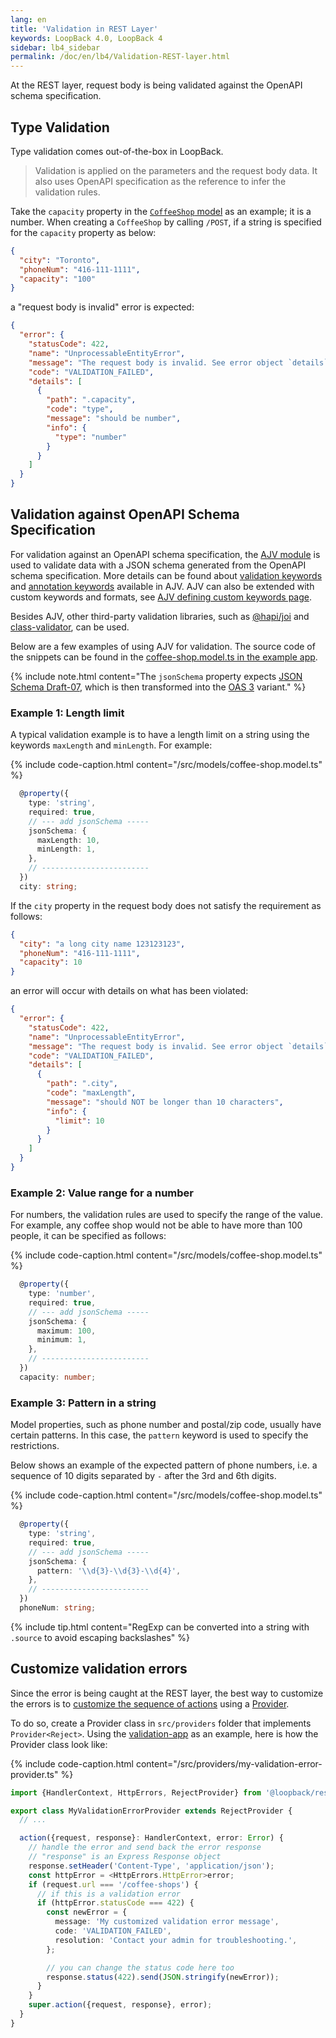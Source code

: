 ```yaml
---
lang: en
title: 'Validation in REST Layer'
keywords: LoopBack 4.0, LoopBack 4
sidebar: lb4_sidebar
permalink: /doc/en/lb4/Validation-REST-layer.html
---
```


At the REST layer, request body is being validated against the OpenAPI schema
specification.

## Type Validation

Type validation comes out-of-the-box in LoopBack.

> Validation is applied on the parameters and the request body data. It also
> uses OpenAPI specification as the reference to infer the validation rules.

Take the `capacity` property in the [`CoffeeShop` model](Validation.md) as an
example; it is a number. When creating a `CoffeeShop` by calling `/POST`, if a
string is specified for the `capacity` property as below:

```json
{
  "city": "Toronto",
  "phoneNum": "416-111-1111",
  "capacity": "100"
}
```

a "request body is invalid" error is expected:

```json
{
  "error": {
    "statusCode": 422,
    "name": "UnprocessableEntityError",
    "message": "The request body is invalid. See error object `details` property for more info.",
    "code": "VALIDATION_FAILED",
    "details": [
      {
        "path": ".capacity",
        "code": "type",
        "message": "should be number",
        "info": {
          "type": "number"
        }
      }
    ]
  }
}
```

## Validation against OpenAPI Schema Specification

For validation against an OpenAPI schema specification, the
[AJV module](https://github.com/epoberezkin/ajv) is used to validate data with a
JSON schema generated from the OpenAPI schema specification. More details can be
found about
[validation keywords](https://github.com/epoberezkin/ajv#validation-keywords)
and
[annotation keywords](https://github.com/epoberezkin/ajv#annotation-keywords)
available in AJV. AJV can also be extended with custom keywords and formats, see
[AJV defining custom keywords page](https://ajv.js.org/custom.html).

Besides AJV, other third-party validation libraries, such as
[@hapi/joi](https://github.com/hapijs/joi) and
[class-validator](https://github.com/typestack/class-validator), can be used.

Below are a few examples of using AJV for validation. The source code of the
snippets can be found in the
[coffee-shop.model.ts in the example app](https://github.com/strongloop/loopback-next/blob/master/examples/validation-app/src/models/coffee-shop.model.ts).

{% include note.html content="The `jsonSchema` property expects [JSON Schema Draft-07](http://json-schema.org/draft/2019-09/json-schema-validation.html), which is then transformed into the [OAS 3](https://github.com/OAI/OpenAPI-Specification/blob/master/versions/3.0.0.md) variant." %}

### Example 1: Length limit

A typical validation example is to have a length limit on a string using the
keywords `maxLength` and `minLength`. For example:

{% include code-caption.html content="/src/models/coffee-shop.model.ts" %}

```ts
  @property({
    type: 'string',
    required: true,
    // --- add jsonSchema -----
    jsonSchema: {
      maxLength: 10,
      minLength: 1,
    },
    // ------------------------
  })
  city: string;
```

If the `city` property in the request body does not satisfy the requirement as
follows:

```json
{
  "city": "a long city name 123123123",
  "phoneNum": "416-111-1111",
  "capacity": 10
}
```

an error will occur with details on what has been violated:

```json
{
  "error": {
    "statusCode": 422,
    "name": "UnprocessableEntityError",
    "message": "The request body is invalid. See error object `details` property for more info.",
    "code": "VALIDATION_FAILED",
    "details": [
      {
        "path": ".city",
        "code": "maxLength",
        "message": "should NOT be longer than 10 characters",
        "info": {
          "limit": 10
        }
      }
    ]
  }
}
```

### Example 2: Value range for a number

For numbers, the validation rules are used to specify the range of the value.
For example, any coffee shop would not be able to have more than 100 people, it
can be specified as follows:

{% include code-caption.html content="/src/models/coffee-shop.model.ts" %}

```ts
  @property({
    type: 'number',
    required: true,
    // --- add jsonSchema -----
    jsonSchema: {
      maximum: 100,
      minimum: 1,
    },
    // ------------------------
  })
  capacity: number;
```

### Example 3: Pattern in a string

Model properties, such as phone number and postal/zip code, usually have certain
patterns. In this case, the `pattern` keyword is used to specify the
restrictions.

Below shows an example of the expected pattern of phone numbers, i.e. a sequence
of 10 digits separated by `-` after the 3rd and 6th digits.

{% include code-caption.html content="/src/models/coffee-shop.model.ts" %}

```ts
  @property({
    type: 'string',
    required: true,
    // --- add jsonSchema -----
    jsonSchema: {
      pattern: '\\d{3}-\\d{3}-\\d{4}',
    },
    // ------------------------
  })
  phoneNum: string;
```

{% include tip.html content="RegExp can be converted into a string with `.source` to avoid escaping backslashes" %}

## Customize validation errors

Since the error is being caught at the REST layer, the best way to customize the
errors is to
[customize the sequence of actions](https://loopback.io/doc/en/lb4/Sequence.html#customizing-sequence-actions)
using a
[Provider](https://loopback.io/doc/en/lb4/apidocs.context.provider.html).

To do so, create a Provider class in `src/providers` folder that implements
`Provider<Reject>`. Using the
[validation-app](https://github.com/strongloop/loopback-next/tree/master/examples/validation-app)
as an example, here is how the Provider class look like:

{% include code-caption.html content="/src/providers/my-validation-error-provider.ts" %}

```ts
import {HandlerContext, HttpErrors, RejectProvider} from '@loopback/rest';

export class MyValidationErrorProvider extends RejectProvider {
  // ...

  action({request, response}: HandlerContext, error: Error) {
    // handle the error and send back the error response
    // "response" is an Express Response object
    response.setHeader('Content-Type', 'application/json');
    const httpError = <HttpErrors.HttpError>error;
    if (request.url === '/coffee-shops') {
      // if this is a validation error
      if (httpError.statusCode === 422) {
        const newError = {
          message: 'My customized validation error message',
          code: 'VALIDATION_FAILED',
          resolution: 'Contact your admin for troubleshooting.',
        };

        // you can change the status code here too
        response.status(422).send(JSON.stringify(newError));
      }
    }
    super.action({request, response}, error);
  }
}
```
